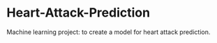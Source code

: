 # Heart-Attack-Prediction

Machine learning project: to create a model for heart attack prediction.
